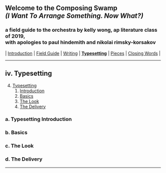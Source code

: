 
<link href="resources/mdstylesheet.css" rel="stylesheet">

## Welcome to the Composing Swamp <br> *(I Want To Arrange Something. Now What?)*

### a field guide to the orchestra by kelly wong, ap literature class of 2019, <br> with apologies to paul hindemith and nikolai rimsky-korsakov

| [Introduction](index.md) | [Field Guide](fieldguide.md) | [Writing](writing.md) |  **[Typesetting](typesetting.md)** |  [Pieces](pieces.md) | [Closing Words](closing.md) |

---------------

## iv. Typesetting

4. [Typesetting](typesetting.md)
	1. [Introduction](typesetting.md/#a-typesetting-introduction)
	4. [Basics](typesetting.md/#b-basics)
	4. [The Look](typesetting.md/#c-the-look)
	4. [The Delivery](typesetting.md/#d-the-delivery)

### a. Typesetting Introduction


### b. Basics


### c. The Look


### d. The Delivery

---
